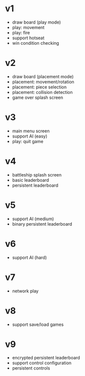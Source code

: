 # v1
 - draw board (play mode)
 - play: movement
 - play: fire
 - support hotseat
 - win condition checking

# v2
 - draw board (placement mode)
 - placement: movement/rotation
 - placement: piece selection
 - placement: collision detection
 - game over splash screen

# v3
 - main menu screen
 - support AI (easy)
 - play: quit game

# v4
 - battleship splash screen
 - basic leaderboard
 - persistent leaderboard

# v5
 - support AI (medium)
 - binary persistent leaderboard

# v6
 - support AI (hard)

# v7
 - network play

# v8
 - support save/load games

# v9
 - encrypted persistent leaderboard
 - support control configuration
 - persistent controls

